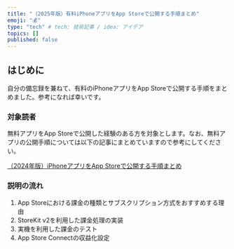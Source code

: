 ```yaml
---
title: "（2025年版）有料iPhoneアプリをApp Storeで公開する手順まとめ"
emoji: "💰"
type: "tech" # tech: 技術記事 / idea: アイデア
topics: []
published: false
---
```

## はじめに

自分の備忘録を兼ねて、有料のiPhoneアプリをApp Storeで公開する手順をまとめました。参考になれば幸いです。

### 対象読者

無料アプリをApp Storeで公開した経験のある方を対象とします。なお、無料アプリの公開手順については以下の記事にまとめていますので参考にしてください。

[（2024年版）iPhoneアプリをApp Storeで公開する手順まとめ](https://zenn.dev/moutend/articles/59bddeac3ff3d3)

### 説明の流れ

1. App Storeにおける課金の種類とサブスクリプション方式をおすすめする理由
2. StoreKit v2を利用した課金処理の実装
3. 実機を利用した課金のテスト
4. App Store Connectの収益化設定
